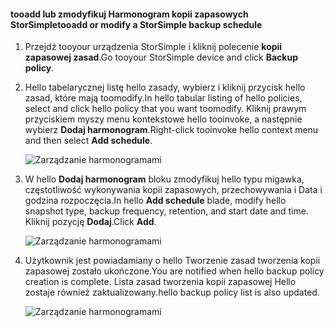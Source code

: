 
<!--author=alkohli last changed: 01/02/17-->

#### <a name="tooadd-or-modify-a-storsimple-backup-schedule"></a><span data-ttu-id="967bc-101">tooadd lub zmodyfikuj Harmonogram kopii zapasowych StorSimple</span><span class="sxs-lookup"><span data-stu-id="967bc-101">tooadd or modify a StorSimple backup schedule</span></span>

1. <span data-ttu-id="967bc-102">Przejdź tooyour urządzenia StorSimple i kliknij polecenie **kopii zapasowej zasad**.</span><span class="sxs-lookup"><span data-stu-id="967bc-102">Go tooyour StorSimple device and click **Backup policy**.</span></span>

2. <span data-ttu-id="967bc-103">Hello tabelarycznej listę hello zasady, wybierz i kliknij przycisk hello zasad, które mają toomodify.</span><span class="sxs-lookup"><span data-stu-id="967bc-103">In hello tabular listing of hello policies, select and click hello policy that you want toomodify.</span></span> <span data-ttu-id="967bc-104">Kliknij prawym przyciskiem myszy menu kontekstowe hello tooinvoke, a następnie wybierz **Dodaj harmonogram**.</span><span class="sxs-lookup"><span data-stu-id="967bc-104">Right-click tooinvoke hello context menu and then select **Add schedule**.</span></span>

    ![Zarządzanie harmonogramami](./media/storsimple-8000-add-modify-backup-schedule-u2/addschedule1.png)

3. <span data-ttu-id="967bc-106">W hello **Dodaj harmonogram** bloku zmodyfikuj hello typu migawka, częstotliwość wykonywania kopii zapasowych, przechowywania i Data i godzina rozpoczęcia.</span><span class="sxs-lookup"><span data-stu-id="967bc-106">In hello **Add schedule** blade, modify hello snapshot type, backup frequency, retention, and start date and time.</span></span> <span data-ttu-id="967bc-107">Kliknij pozycję **Dodaj**.</span><span class="sxs-lookup"><span data-stu-id="967bc-107">Click **Add**.</span></span>

    ![Zarządzanie harmonogramami](./media/storsimple-8000-add-modify-backup-schedule-u2/addschedule5.png)

4. <span data-ttu-id="967bc-109">Użytkownik jest powiadamiany o hello Tworzenie zasad tworzenia kopii zapasowej zostało ukończone.</span><span class="sxs-lookup"><span data-stu-id="967bc-109">You are notified when hello backup policy creation is complete.</span></span> <span data-ttu-id="967bc-110">Lista zasad tworzenia kopii zapasowej Hello zostaje również zaktualizowany.</span><span class="sxs-lookup"><span data-stu-id="967bc-110">hello backup policy list is also updated.</span></span>

    ![Zarządzanie harmonogramami](./media/storsimple-8000-add-modify-backup-schedule-u2/addschedule4.png)

